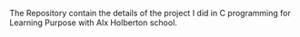 The Repository contain the details of the project I did in C programming for Learning Purpose with Alx Holberton school.
